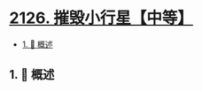 # [2126. 摧毁小行星【中等】](https://github.com/tnotesjs/TNotes.leetcode/tree/main/notes/2126.%20%E6%91%A7%E6%AF%81%E5%B0%8F%E8%A1%8C%E6%98%9F%E3%80%90%E4%B8%AD%E7%AD%89%E3%80%91)

<!-- region:toc -->

- [1. 📝 概述](#1--概述)

<!-- endregion:toc -->

## 1. 📝 概述
